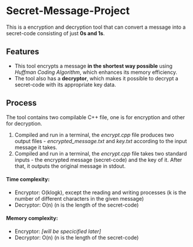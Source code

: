 # Secret-Message-Project

This is a encryption and decryption tool that can convert a message into a secret-code consisting of just **0s and 1s**.

## Features
- This tool encrypts a message **in the shortest way possible** using *Huffman Coding Algorithm*, which enhances its memory efficiency.
- The tool also has a **decryptor**, which makes it possible to decrypt a secret-code with its appropriate key data.

## Process
The tool contains two compilable C++ file, one is for encryption and other for decryption. 
1. Compiled and run in a terminal, the *encrypt.cpp* file produces two output files - *encrypted_message.txt* and *key.txt* according to the input message it takes.
2. Compiled and run in a terminal, the *encrypt.cpp* file takes two standard inputs - the encrypted message (secret-code) and the key of it. After that, it outputs the original message in stdout. 

#### Time complexity:
- Encryptor: O(klogk), except the reading and writing processes (k is the number of different characters in the given message)
- Decryptor: O(n) (n is the length of the secret-code)

#### Memory complexity:
- Encryptor: *[will be specicified later]*
- Decryptor: O(n) (n is the length of the secret-code)
